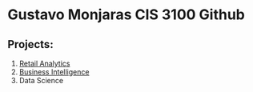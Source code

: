 # Gustavo Monjaras CIS 3100 Github
## Projects:

1. [Retail Analytics](https://linkmehere.com) 
2. [Business Intelligence](https://github.com/gmonj/Gustavo/blob/main/Copy_of_Project_5_6%2C_warmup_3100_ulta_quartiles.ipynb)
3. Data Science
